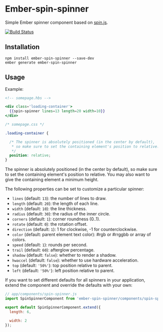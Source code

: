# Ember-spin-spinner

Simple Ember spinner component based on [spin.js](http://fgnass.github.io/spin.js/).

[![Build Status](https://travis-ci.org/RSSchermer/ember-spin-spinner.svg?branch=master)](https://travis-ci.org/RSSchermer/ember-spin-spinner)

## Installation

```
npm install ember-spin-spinner --save-dev
ember generate ember-spin-spinner
```

## Usage

Example:

```hbs
<!-- somepage.hbs -->

<div class='loading-container'>
  {{spin-spinner lines=13 length=20 width=10}}
</div>
```

``` css
/* somepage.css */

.loading-container {

  /* The spinner is absolutely positioned (in the center by default),
   * so make sure to set the containing element's position to relative.
   */
  position: relative;
}
```
The spinner is absolutely positioned (in the center by default), so make sure to set the containing element's position
to relative. You may also want to give the containing element a minimum height.

The following properties can be set to customize a particular spinner:

* `lines` (default: `13`): the number of lines to draw.
* `length` (default: `20`): the length of each line.
* `width` (default: `10`): the line thickness.
* `radius` (default: `30`): the radius of the inner circle.
* `corners` (default: `1`): corner roundness (0..1).
* `rotate` (default: `0`): the rotation offset.
* `direction` (default: `1`): 1 for clockwise, -1 for counterclockwise.
* `color` (default: parent element text color): #rgb or #rrggbb or array of colors.
* `speed` (default: `1`): rounds per second.
* `trail` (default: `60`): afterglow percentage.
* `shadow` (default: `false`): whether to render a shadow.
* `hwaccel` (default: `false`): whether to use hardware acceleration.
* `top` (default: `'50%'`): top position relative to parent.
* `left` (default: `'50%'`): left position relative to parent.

If you want to set different defaults for all spinners in your application, extend the component and override the
defaults with your own:

```javascript
// app/components/spin-spinner.js
import SpinSpinnerComponent from 'ember-spin-spinner/components/spin-spinner';

export default SpinSpinnerComponent.extend({
  length: 6,

  width: 2
});
```
